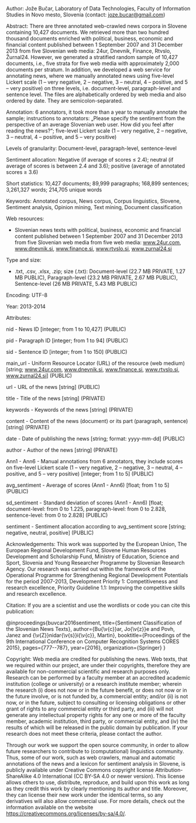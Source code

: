 Author: Jože Bučar, Laboratory of Data Technologies, Faculty of Information Studies in Novo mesto, Slovenia (contact: joze.bucar@gmail.com)

Abstract:
There are three annotated web-crawled news corpora in Slovene containing 10,427 documents. We retrieved more than two hundred thousand documents enriched with political, business, economic and financial content published between 1 September 2007 and 31 December 2013 from five Slovenian web media: 24ur, Dnevnik, Finance, Rtvslo, Žurnal24. However, we generated a stratified random sample of 10,427 documents, i.e., five strata for five web media with approximately 2,000 documents per stratum. In addition, we developed a web service for annotating news, where we manually annotated news using five-level Lickert scale (1 – very negative, 2 – negative, 3 – neutral, 4 – positive, and 5 – very positive) on three levels, i.e. document-level, paragraph-level and sentence level. The files are alphabetically ordered by web media and also ordered by date. They are semicolon-separated.

Annotation: 6 annotators, it took more than a year to manually annotate the sample; instructions to annotators: „Please specify the sentiment from the perspective of an average Slovenian web user. How did you feel after reading the news?“; five-level Lickert scale (1 – very negative, 2 – negative, 3 – neutral, 4 – positive, and 5 – very positive)

Levels of granularity: Document-level, paragraph-level, sentence-level

Sentiment allocation: Negative (if average of scores ≤ 2.4); neutral (if average of scores is between 2.4 and 3.6); positive (average of annotated scores ≥ 3.6)

Short statistics: 10,427 documents; 89,999 paragraphs; 168,899 sentences; 3,261,327 words; 214,705 unique words

Keywords:
Annotated corpus, News corpus, Corpus linguistics, Slovene, Sentiment analysis, Opinion mining, Text mining, Document classification

Web resources:
- Slovenian news texts with political, business, economic and financial content published between 1 September 2007 and 31 December 2013 from five Slovenian web media from five web media: www.24ur.com, www.dnevnik.si, www.finance.si, www.rtvslo.si, www.zurnal24.si

Type and size:
- .txt, .csv, .xlsx, .zip; size (.txt): Document-level (22.7 MB PRIVATE, 1.27 MB PUBLIC), Paragraph-level (23.2 MB PRIVATE, 2.67 MB PUBLIC), Sentence-level (26 MB PRIVATE, 5.43 MB PUBLIC)

Encoding: UTF-8

Year: 2013-2014

Attributes:

nid - News ID [integer; from 1 to 10,427] (PUBLIC)

pid - Paragraph ID [integer; from 1 to 94] (PUBLIC)

sid - Sentence ID [integer; from 1 to 150] (PUBLIC)

main_url - Uniform Resource Locator (URL) of the resource (web medium) [string; www.24ur.com, www.dnevnik.si, www.finance.si, www.rtvslo.si, www.zurnal24.si] (PUBLIC)

url - URL of the news [string] (PUBLIC)

title - Title of the news [string] (PRIVATE)

keywords - Keywords of the news [string] (PRIVATE)

content - Content of the news (document) or its part (paragraph, sentence) [string] (PRIVATE)

date - Date of publishing the news [string; format: yyyy-mm-dd] (PUBLIC)

author - Author of the news [string] (PRIVATE)

Ann1 - Ann6 - Manual annotations from 6 annotators, they include scores on five-level Lickert scale (1 – very negative, 2 – negative, 3 – neutral, 4 – positive, and 5 – very positive) [integer; from 1 to 5] (PUBLIC)

avg_sentiment - Average of scores (Ann1 - Ann6) [float; from 1 to 5] (PUBLIC)

sd_sentiment - Standard deviation of scores (Ann1 - Ann6) [float; document-level: from 0 to 1.225, paragraph-level: from 0 to 2.828, sentence-level: from 0 to 2.828] (PUBLIC)

sentiment - Sentiment allocation according to avg_sentiment score [string; negative, neutral, positive] (PUBLIC)

Acknowledgements:
This work was supported by the European Union, The European Regional Development Fund, Slovene Human Resources Development and Scholarship Fund, Ministry of Education, Science and Sport, Slovenia and Young Researcher Programme by Slovenian Research Agency. Our research was carried out within the framework of the Operational Programme for Strengthening Regional Development Potentials for the period 2007-2013, Development Priority 1: Competitiveness and research excellence, Priority Guideline 1.1: Improving the competitive skills and research excellence.

Citation:
If you are a scientist and use the wordlists or code you can cite this publication:

@inproceedings{buvcar2016sentiment,
  title={Sentiment Classification of the Slovenian News Texts},
  author={Bu{\v{c}}ar, Jo{\v{z}}e and Povh, Janez and {\v{Z}}nidar{\v{s}}i{\v{c}}, Martin},
  booktitle={Proceedings of the 9th International Conference on Computer Recognition Systems CORES 2015},
  pages={777--787},
  year={2016},
  organization={Springer}
}

Copyright:
Web media are credited for publishing the news. Web texts, that we required within our project, are under their copyrights, therefore they are available for non-commercial scientific and research purposes only. Research can be performed by a faculty member at an accredited academic institution (college or university) or a research institute member; wherein the research (i) does not now or in the future benefit, or does not now or in the future involve, or is not funded by, a commercial entity; and/or (ii) is not now, or in the future, subject to consulting or licensing obligations or other grant of rights to any commercial entity or third party, and (iii) will not generate any intellectual property rights for any one or more of the faculty member, academic institution, third party, or commercial entity, and (iv) the results of which will be released in the public domain by publication. If your research does not meet these criteria, please contact the author.

Through our work we support the open source community, in order to allow future researchers to contribute to (computational) linguistics community. Thus, some of our work, such as web crawlers, manual and automatic annotations of the news and a lexicon for sentiment analysis in Slovene, is publicly available under Creative Commons copyright license Attribution-ShareAlike 4.0 International (CC BY-SA 4.0 or newer version). This license allows others to use, distribute, reproduce, and build upon this work as long as they credit this work by clearly mentioning its author and title. Moreover, they can license their new work under the identical terms, so any derivatives will also allow commercial use. For more details, check out the information available on the website https://creativecommons.org/licenses/by-sa/4.0/.
